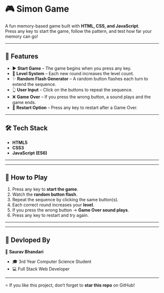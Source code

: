 # 🎮 Simon Game  

A fun memory-based game built with **HTML, CSS, and JavaScript**.  
Press any key to start the game, follow the pattern, and test how far your memory can go!  

---

## 🚀 Features  

- ▶️ **Start Game** – The game begins when you press any key.  
- 🔢 **Level System** – Each new round increases the level count.  
- ✨ **Random Flash Generator** – A random button flashes each turn to extend the sequence.  
- 👆 **User Input** – Click on the buttons to repeat the sequence.  
- ❌ **Game Over** – If you press the wrong button, a sound plays and the game ends.  
- 🔄 **Restart Option** – Press any key to restart after a Game Over.  

---

## 🛠️ Tech Stack  

- **HTML5**  
- **CSS3**  
- **JavaScript (ES6)**  

---




---

## 🎯 How to Play  

1. Press any key to **start the game**.  
2. Watch the **random button flash**.  
3. Repeat the sequence by clicking the same button(s).  
4. Each correct round increases your **level**.  
5. If you press the wrong button → **Game Over sound plays**.  
6. Press any key to restart and try again.  

---

---

## 🙌 Devloped By 

👤 **Saurav Bhandari**  
- 🎓 3rd Year Computer Science Student  
- 💻 Full Stack Web Developer  

---

⭐ If you like this project, don’t forget to **star this repo** on GitHub!  

